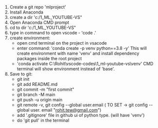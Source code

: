 1. Create a git repo 'mlproject'
2. Install Anaconda
3. create a dir 'c:/1_ML_YOUTUBE-VS"
4. Open Anaconda CMD prompt
5. cd to dir 'c:/1_ML_YOUTUBE-VS"
6. type in command to open vscode - 'code .'
7. create environment:
   - open cmd terminal on the project in vsacode
   - enter command:  'conda create -p venv python==3.8 -y'
     This will create environment with name 'venv' and install dependency packages inside the root project
   - 'conda activate C:\Rohit\vscode-codes\1_ml-youtube-vs\venv'
     CMD terminal will show environment instead of 'base'.
8. Save to git:
   - git init
   - git add README.md
   - git commit -m "first commit"
   - git branch -M main
   - git push -u origin main
   - git remote -v, git config --global user.email ( TO SET -> git config --global user.  email "rohit.tew@gmail.com")
   - add '.gitignore' file in github ui of python type. (will have 'venv')
   - do 'git pull' in the terminal






